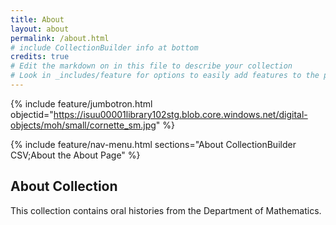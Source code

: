 ```yaml
---
title: About
layout: about
permalink: /about.html
# include CollectionBuilder info at bottom
credits: true
# Edit the markdown on in this file to describe your collection
# Look in _includes/feature for options to easily add features to the page
---
```


{% include feature/jumbotron.html objectid="https://isuu00001library102stg.blob.core.windows.net/digital-objects/moh/small/cornette_sm.jpg" %} 

{% include feature/nav-menu.html sections="About CollectionBuilder CSV;About the About Page" %}

## About Collection

This collection contains oral histories from the Department of Mathematics.